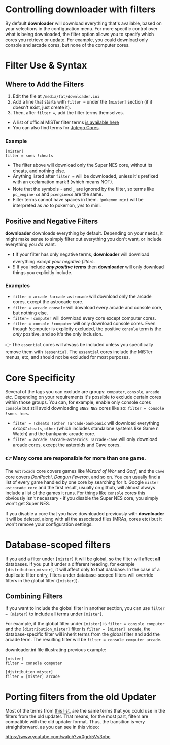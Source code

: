 # Controlling **downloader** with filters

By default **downloader** will download everything that's available, based on your selections in the configuration menu.  For more specific control over what is being downloaded, the filter option allows you to specify which cores you retrieve or update. For example, you could download only console and arcade cores, but none of the computer cores.

# Filter Use & Syntax

## Where to Add the Filters

1. Edit the file at `/media/fat/downloader.ini`
1. Add a line that starts with `filter =` under the `[mister]` section (if it doesn't exist, just create it).
1. Then, after `filter =`, add the filter terms themselves.

  - A list of official MiSTer filter terms [is available here](https://github.com/MiSTer-devel/Distribution_MiSTer)
  - You can also find terms for [Jotego Cores](https://github.com/jotego/jtcores_mister).

### Example

```
[mister]
filter = snes !cheats
```

  -  The filter above will download only the Super NES core, without its cheats, and nothing else.
  -  Anything listed after `filter =` will be downloaded, unless it's prefixed with an exclamation mark ❗ (which means NOT).
  -  Note that the symbols `-` and `_` are ignored by the filter, so terms like `pc_engine-cd` and `pcenginecd` are the same.
  -  Filter terms cannot have spaces in them.  `!pokemon mini` will be interpreted as *no* to pokemon, *yes* to mini.

## Positive and Negative Filters
**downloader** downloads everything by default.  Depending on your needs, it might make sense to simply filter out everything you don't want, or include everything you *do* want.

  -  ❗ If your filter has only negative terms, **downloader** will download everything *except your negative filters*.
  -  ‼️ If you include ***any positive terms*** then **downloader** will only download things you explicitly include.

### Examples

  -  `filter = arcade !arcade-astrocade` will download only the arcade cores, except the astrocade core.
  -  `filter = arcade console` will download every arcade and console core, but nothing else.
  -  `filter= !computer` will download every core except computer cores.
  -  `filter = console !computer`  will only download console cores.  Even though !computer is explicity excluded, the positive `console` term is the *only* positive, and so it's the only inclusion.

👉 The `essential` cores will always be included unless you specifically remove them with `!essential`.  The `essential` cores include the MiSTer menus, etc, and should not be excluded for most purposes.  

#  Core Specificity
Several of the tags you can exclude are groups: `computer`, `console`, `arcade` etc.   Depending on your requirements it's possible to exclude certain cores within those groups.  You can, for example, enable only console cores `console` but still avoid downloading  `SNES NES` cores like so:  `filter = console !snes !nes`.

  - `filter = !cheats !other !arcade-bankpanic` will download everything *except* `cheats`, `other` (which includes standalone systems like Game n Watch) and the bankpanic arcade core.
  - `filter = arcade !arcade-asteroids !arcade-cave` will only download arcade cores, except the asteroids and Cave cores.

### 👉 Many cores are responsible for more than one game.

The `Astrocade` core covers games like _Wizard of Wor_ and _Gorf_, and the `Cave` core covers _DonPachi_, _Dangun Feveron_, and so on.  You can usually find a list of every game handled by one core by searching for it.  Google `mister astrocade core` and the first result, usually on github, will almost always include a list of the games it runs.  For things like `console` cores this obviously isn't necessary - if you disable the Super NES core, you simply won't get Super NES.

If you disable a core that you have downloaded previously with **downloader** it will be deleted, along with all the associated files (MRAs, cores etc) but it won't remove your configuration settings.

# Database-scoped filters
If you add a filter under `[mister]` it will be global, so the filter will affect **all** databases.  If you put it under a different heading, for example `[distribution_mister]`, it will affect only to that database.  In the case of a duplicate filter entry, filters under database-scoped filters will override filters in the global filter (`[mister]`).

## Combining Filters 
If you want to include the global filter in another section, you can use `filter = [mister]` to include all terms under `[mister]`.  

For example, if the global filter under `[mister]` is `filter = console computer` and the `[distribution_mister]` filter is `filter = [mister] arcade`, the database-specific filter will inherit terms from the global filter and add the arcade term. The resulting filter will be `filter = console computer arcade`.

downloader.ini file illustrating previous example:
```
[mister]
filter = console computer

[distribution_mister]
filter = [mister] arcade
```

# Porting filters from the old Updater

Most of the terms from [this list](https://github.com/MiSTer-devel/Distribution_MiSTer#tags-that-you-may-use-with-download-filters-feature), are the same terms that you could use in the filters from the old updater. That means, for the most part, filters are compatible with the old updater format. Thus, the transition is very straightforward, as you can see in this video:

https://www.youtube.com/watch?v=0gdr5Vv3obc
